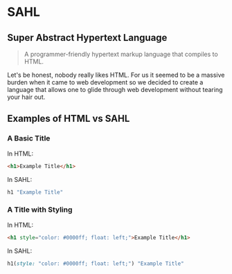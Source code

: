 # SAHL

## Super Abstract Hypertext Language

> A programmer-friendly hypertext markup language that compiles to HTML.

Let's be honest, nobody really likes HTML. For us it seemed to be a massive burden when it came to web development so we decided to create a language that allows one to glide through web development without tearing your hair out.

## Examples of HTML vs SAHL

### A Basic Title
In HTML:
```HTML
<h1>Example Title</h1>
```
In SAHL:
```Ruby
h1 "Example Title"
```

### A Title with Styling
In HTML:
```HTML
<h1 style="color: #0000ff; float: left;">Example Title</h1>
```
In SAHL:
```Ruby
h1(style: "color: #0000ff; float: left;") "Example Title"
```
